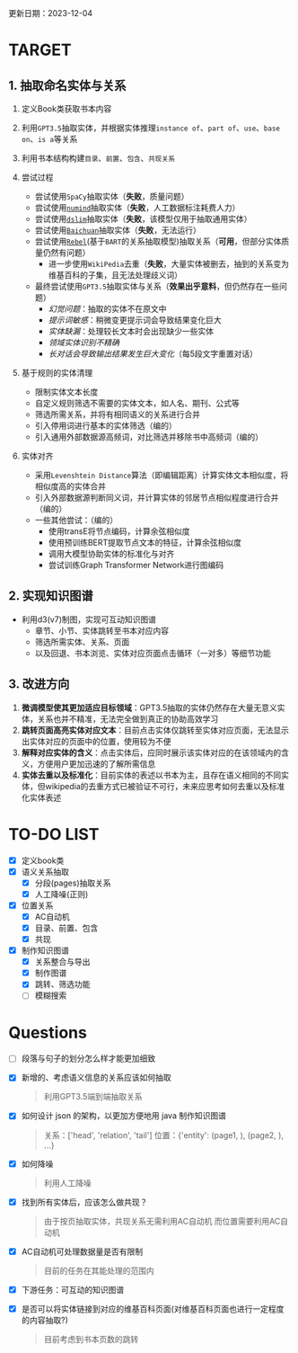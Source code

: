 更新日期：2023-12-04
# TARGET

## 1. 抽取命名实体与关系

1. 定义Book类获取书本内容
2. 利用`GPT3.5`抽取实体，并根据实体推理`instance of`、`part of`、`use`、`base on`、`is a`等关系
3. 利用书本结构构建`目录`、`前置`、`包含`、`共现关系`
4. 尝试过程
    - 尝试使用`SpaCy`抽取实体（**失败**，质量问题）
    - 尝试使用[`numind`](https://huggingface.co/numind/generic-entity_recognition_NER-v1)抽取实体（**失败**，人工数据标注耗费人力）
    - 尝试使用[`dslim`](https://huggingface.co/dslim/bert-base-NER)抽取实体（**失败**，该模型仅用于抽取通用实体）
    - 尝试使用[`Baichuan`](https://huggingface.co/baichuan2)抽取实体（**失败**，无法运行）
    - 尝试使用[`Rebel`](https://huggingface.co/Babelscape/rebel-large)(基于`BART`的关系抽取模型)抽取关系（**可用**，但部分实体质量仍然有问题）
        - 进一步使用`WikiPedia`去重（**失败**，大量实体被删去，抽到的关系变为维基百科的子集，且无法处理歧义词）
    - 最终尝试使用`GPT3.5`抽取实体与关系（**效果出乎意料**，但仍然存在一些问题）
        - *幻觉问题*：抽取的实体不在原文中
        - *提示词敏感*：稍微变更提示词会导致结果变化巨大
        - *实体缺漏*：处理较长文本时会出现缺少一些实体
        - *领域实体识别不精确*
        - *长对话会导致输出结果发生巨大变化*（每5段文字重置对话）

5. 基于规则的实体清理
    -  限制实体文本长度
    -  自定义规则筛选不需要的实体文本，如人名、期刊、公式等
    -  筛选所需关系，并将有相同语义的关系进行合并
    -  引入停用词进行基本的实体筛选（编的）
    -  引入通用外部数据源高频词，对比筛选并移除书中高频词（编的）

6. 实体对齐
    - 采用`Levenshtein Distance`算法（即编辑距离）计算实体文本相似度，将相似度高的实体合并
    - 引入外部数据源判断同义词，并计算实体的邻居节点相似程度进行合并（编的）
    - 一些其他尝试：（编的）
        - 使用transE将节点编码，计算余弦相似度
        - 使用预训练BERT提取节点文本的特征，计算余弦相似度
        - 调用大模型协助实体的标准化与对齐
        - 尝试训练Graph Transformer Network进行图编码

## 2. 实现知识图谱

- 利用d3(v7)制图，实现可互动知识图谱
   - 章节、小节、实体跳转至书本对应内容
   - 筛选所需实体、关系、页面
   - 以及回退、书本浏览、实体对应页面点击循环（一对多）等细节功能
 
## 3. 改进方向

1. **微调模型使其更加适应目标领域**：GPT3.5抽取的实体仍然存在大量无意义实体，关系也并不精准，无法完全做到真正的协助高效学习
2. **跳转页面高亮实体对应文本**：目前点击实体仅跳转至实体对应页面，无法显示出实体对应的页面中的位置，使用较为不便
3. **解释对应实体的含义**：点击实体后，应同时展示该实体对应的在该领域内的含义，方便用户更加迅速的了解所需信息
4. **实体去重以及标准化**：目前实体的表述以书本为主，且存在语义相同的不同实体，但wikipedia的去重方式已被验证不可行，未来应思考如何去重以及标准化实体表述

# TO-DO LIST

- [x] 定义book类
- [x] 语义关系抽取
   - [x] 分段(pages)抽取关系
   - [x] 人工降噪(正则)
- [x] 位置关系
   - [x] AC自动机
   - [x] 目录、前置、包含
   - [x] 共现
- [x] 制作知识图谱
   - [x] 关系整合与导出
   - [x] 制作图谱
   - [x] 跳转、筛选功能
   - [ ] 模糊搜索

# Questions

- [ ] 段落与句子的划分怎么样才能更加细致
- [x] 新增的、考虑语义信息的关系应该如何抽取
   > 利用GPT3.5端到端抽取关系
- [x] 如何设计 json 的架构，以更加方便地用 java 制作知识图谱
   > 关系：['head', 'relation', 'tail']
   > 位置：{'entity': (page1, ), (page2, ), ...}
- [x] 如何降噪
   > 利用人工降噪
- [x] 找到所有实体后，应该怎么做共现？
   > 由于按页抽取实体，共现关系无需利用AC自动机
   > 而位置需要利用AC自动机
- [x] AC自动机可处理数据量是否有限制
   > 目前的任务在其能处理的范围内
- [x] 下游任务：可互动的知识图谱
- [x] 是否可以将实体链接到对应的维基百科页面(对维基百科页面也进行一定程度的内容抽取?)
   > 目前考虑到书本页数的跳转
      
